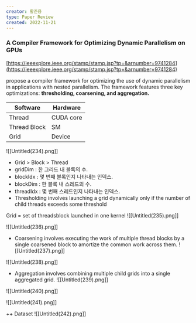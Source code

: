 ```yaml
---
creator: 황준용
type: Paper Review
created: 2022-11-21
---
```

### A Compiler Framework for Optimizing Dynamic Parallelism on GPUs

[https://ieeexplore.ieee.org/stamp/stamp.jsp?tp=&arnumber=9741284](https://ieeexplore.ieee.org/stamp/stamp.jsp?tp=&arnumber=9741284)

propose a compiler framework for optimizing the use of dynamic parallelism in applications with nested parallelism. The framework features three key optimizations: **thresholding, coarsening, and aggregation.**

| Software     | Hardware  |
| ------------ | --------- |
| Thread       | CUDA core |
| Thread Block | SM        |
| Grid         | Device    |
![[Untitled(234).png]]


- Grid > Block > Thread
- gridDim : 한 그리드 내 블록의 수.
- blockIdx : 몇 번째 블록인지 나타내는 인덱스.
- blockDim : 한 블록 내 스레드의 수.
- threadIdx : 몇 번째 스레드인지 나타내는 인덱스.
- Thresholding involves launching a grid dynamically only if the number of child threads exceeds some threshold

Grid = set of threadsblock launched in one kernel
![[Untitled(235).png]]

![[Untitled(236).png]]


- Coarsening involves executing the work of multiple thread blocks by a single coarsened block to amortize the common work across them.
![[Untitled(237).png]]

![[Untitled(238).png]]


- Aggregation involves combining multiple child grids into a single aggregated grid.
![[Untitled(239).png]]

![[Untitled(240).png]]

![[Untitled(241).png]]


++ Dataset
![[Untitled(242).png]]
